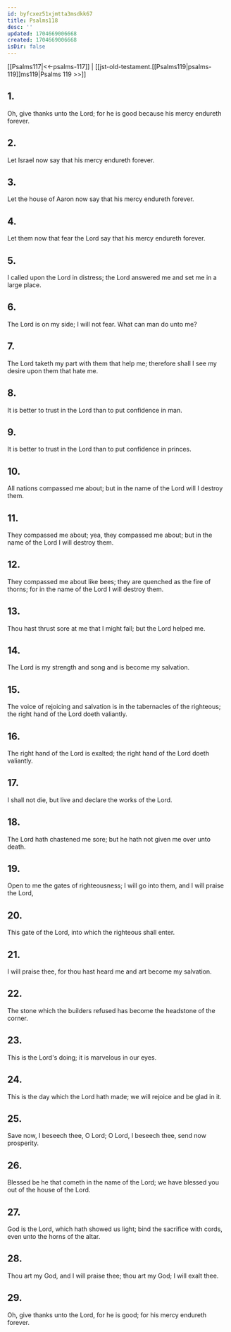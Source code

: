 ```yaml
---
id: byfcxez51xjmtta3msdkk67
title: Psalms118
desc: ''
updated: 1704669006668
created: 1704669006668
isDir: false
---
```

[[Psalms117|<<-psalms-117]] | [[jst-old-testament.[[Psalms119|psalms-119]]ms119|Psalms 119 >>]]
## 1.
Oh, give thanks unto the Lord; for he is good because his mercy endureth forever.
## 2.
Let Israel now say that his mercy endureth forever.
## 3.
Let the house of Aaron now say that his mercy endureth forever.
## 4.
Let them now that fear the Lord say that his mercy endureth forever.
## 5.
I called upon the Lord in distress; the Lord answered me and set me in a large place.
## 6.
The Lord is on my side; I will not fear. What can man do unto me?
## 7.
The Lord taketh my part with them that help me; therefore shall I see my desire upon them that hate me.
## 8.
It is better to trust in the Lord than to put confidence in man.
## 9.
It is better to trust in the Lord than to put confidence in princes.
## 10.
All nations compassed me about; but in the name of the Lord will I destroy them.
## 11.
They compassed me about; yea, they compassed me about; but in the name of the Lord I will destroy them.
## 12.
They compassed me about like bees; they are quenched as the fire of thorns; for in the name of the Lord I will destroy them.
## 13.
Thou hast thrust sore at me that I might fall; but the Lord helped me.
## 14.
The Lord is my strength and song and is become my salvation.
## 15.
The voice of rejoicing and salvation is in the tabernacles of the righteous; the right hand of the Lord doeth valiantly.
## 16.
The right hand of the Lord is exalted; the right hand of the Lord doeth valiantly.
## 17.
I shall not die, but live and declare the works of the Lord.
## 18.
The Lord hath chastened me sore; but he hath not given me over unto death.
## 19.
Open to me the gates of righteousness; I will go into them, and I will praise the Lord,
## 20.
This gate of the Lord, into which the righteous shall enter.
## 21.
I will praise thee, for thou hast heard me and art become my salvation.
## 22.
The stone which the builders refused has become the headstone of the corner.
## 23.
This is the Lord\'s doing; it is marvelous in our eyes.
## 24.
This is the day which the Lord hath made; we will rejoice and be glad in it.
## 25.
Save now, I beseech thee, O Lord; O Lord, I beseech thee, send now prosperity.
## 26.
Blessed be he that cometh in the name of the Lord; we have blessed you out of the house of the Lord.
## 27.
God is the Lord, which hath showed us light; bind the sacrifice with cords, even unto the horns of the altar.
## 28.
Thou art my God, and I will praise thee; thou art my God; I will exalt thee.
## 29.
Oh, give thanks unto the Lord, for he is good; for his mercy endureth forever.

